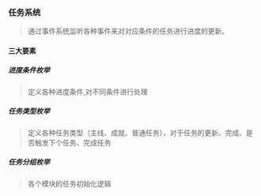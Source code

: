 ### 任务系统
> 通过事件系统监听各种事件来对对应条件的任务进行进度的更新。
> 
#### 三大要素
##### 进度条件枚举
> 定义各种进度条件,对不同条件进行处理
##### 任务类型枚举
> 定义各种任务类型（主线、成就、普通任务），对于任务的更新、完成、是否触发下个任务、完成任务
##### 任务分组枚举
> 各个模块的任务初始化逻辑